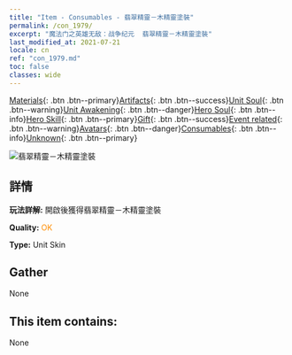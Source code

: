 ```yaml
---
title: "Item - Consumables - 翡翠精靈－木精靈塗裝"
permalink: /con_1979/
excerpt: "魔法门之英雄无敌：战争纪元  翡翠精靈－木精靈塗裝"
last_modified_at: 2021-07-21
locale: cn
ref: "con_1979.md"
toc: false
classes: wide
---
```

 [Materials](/ItemsCN/){: .btn .btn--primary}[Artifacts](/ItemsCN/Artifacts/){: .btn .btn--success}[Unit Soul](/ItemsCN/UnitSoul/){: .btn .btn--warning}[Unit Awakening](/ItemsCN/UnitAwakening/){: .btn .btn--danger}[Hero Soul](/ItemsCN/HeroSoul/){: .btn .btn--info}[Hero Skill](/ItemsCN/HeroSkill/){: .btn .btn--primary}[Gift](/ItemsCN/Gift/){: .btn .btn--success}[Event related](/ItemsCN/Events/){: .btn .btn--warning}[Avatars](/ItemsCN/Avatars/){: .btn .btn--danger}[Consumables](/ItemsCN/Consumables/){: .btn .btn--info}[Unknown](/ItemsCN/Unknown/){: .btn .btn--primary}

 ![翡翠精靈－木精靈塗裝](/images/u/ti_mujinglingpifu2.jpg)

## 詳情
 **玩法詳解:** 開啟後獲得翡翠精靈－木精靈塗裝

 **Quality:** <span style="color: #FF8C00">OK</span>

 **Type:** Unit Skin

## Gather

  None

## This item contains:

  None

